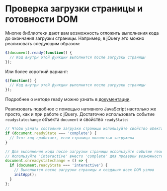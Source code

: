 # Проверка загрузки страницы и готовности DOM
Многие библиотеки дают вам возможность отложить выполнения кода до окончания загрузки страницы. Например, в jQuery это можно реализовать следующим образом:
```javascript
$(document).ready(function() {
  // Код внутри этой функции выполнится после загрузки страницы
});
```
Или более короткий вариант:
```javascript
$(function() {
  // Код внутри этой функции выполнится после загрузки страницы
});
```
Подробнее о методе ready можно узнать в [документации](https://api.jquery.com/ready/).

Реализовать подобное с помощью нативного JavaScript настолько же просто, как и при работе с jQuery. 
Достаточно использовать событие `readystatechange` объекта `document` и свойство `readyState`:
```javascript
// Чтобы узнать состояние загрузки страницы используйте свойство обекта document readyState
if (document.readyState === 'complete') {
  // Этот код сработает, если страница полностью загружена
}

// Для выполнения кода после загрузки страницы используйте событие readystatechange
// Используйте 'interactive' вместо 'complete' для проверки возможности работы с DOM 
document.onreadystatechange = () => {
  if (document.readyState === 'interactive') {
    // Выполнится после загрузки страницы и создания всех DOM узлов
    initApp();
  }
};
```
